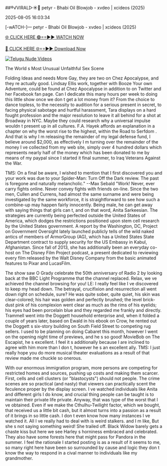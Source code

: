##®️√VIRAL▷☀️👄    petyr - Bhabi Oil Blowjob - xvdeo &#124; xcideos (2025)

2025-08-05 16:03:34



[-wATCH-]—    petyr - Bhabi Oil Blowjob - xvdeo &#124; xcideos (2025)

[🌐 CLICK HERE 🟢==►► WATCH NOW](https://www.youtucams.com/tracking/githubcom)

[🔴 CLICK HERE 🌐==►► Download Now](https://www.youtucams.com/tracking/githubcom)

[![Telugu Nude Videos](https://i.imgur.com/dJHk4Zq.gif)](https://www.youtucams.com/tracking/githubcom)



The World s Most Unusual Unfaithful Sex Scene

Folding Ideas and needs More Gay, they are two on Chez Apocalypse, and they re actually good. Lindsay Ellis  work, together with Booze Your own Adventure, could be found at Chez Apocalypse in addition to on Twitter and her Facebook fan page. Can I dedicate this many hours per week to doing this little show once we don t get a lot money from it? From the choice to dance topless, to the necessity to audition for a serious present in secret, to facing physical sabotage and hurtful harassment, Tara displays on a hard fought profession and the major resolution to leave it all behind for a shot at Broadway in NYC. Maybe they could research why a universal impulse wouldn t present up in all cultures. F.A. Hayek affords an explanation in a chapter on why the worst rise to the highest, within the  Road to Serfdom . And that is why I m releasing the remainder of my legal defense fund, I believe around $2,000, as effectively I m turning over the remainder of the money I ve collected from my web site, simply over 4 hundred dollars which represents nearly half of the money which has been donated to me by means of my paypal since I started it final summer, to Iraq Veterans Against the War.

TMS: On a final be aware, I wished to mention that I first discovered you and your work was due to your Spider-Man: Turn Off the Dark review. The past is foregone and naturally melancholic." --Max Sebald "Work! Never, ever carry fights online. Never convey fights with friends on-line. Since the two men, Cullen and Currens, had almost the same surname and were being investigated by the same workforce, it is straightforward to see how such a combine-up may happen fairly innocently. Being male, he can get away with saying things that girls can t, and on that word, Anita Sarkeesian. The strategies are currently being perfected outside the United States of America, which dodges the restrictions positioned upon stem cell research by the United States government. A report by the Washington, DC, Project on Government Oversight lately launched publicly tells of the wild naked antics of members of ArmorGroup (AG), which has a United States State Department contract to supply security for the US Embassy in Kabul, Afghanistan. Since fall of 2013, she has additionally been an everyday co-host on The Disney Film Project podcast, a present dedicated to reviewing every film released by the Walt Disney Company from the basic animated features to Pixar and LucasFilm.

The show saw O Grady celebrate the 50th anniversary of Radio 2 by looking back at the BBC Light Programme that the channel replaced. Relax, we ve achieved the channel browsing for you! LE: I really feel like I ve discovered to keep my head down. The betrayal, crucifixion and resurrection all went down right on schedule, sure? He was quite sober, quite quiet, his skin was clear-colored; his hair was golden and perfectly brushed; the level brick-dust pink of his complexion went clear as much as the rims of his eyelids; his eyes had been porcelain blue and they regarded me frankly and directly. Trammell went into the Doggett household enterprise and, when it folded a couple of years later, based on Ewald in his ebook on Crow, he rented out the Doggett s six-story building on South Field Street to competing rug sellers. I used to be planning on doing Cabaret this month, however I went on the opening night time of previews, and he s so good! MovieBob on The Escapist, he s excellent. I feel it s additionally because I are inclined to agree with him more than I don t, however he s an excellent ally. TMS: I just really hope you do more musical theater evaluations as a result of that review made me chuckle so onerous.

With our enormous immigration program, more persons are competing for restricted homes and sources, pushing up costs and making them scarcer. First, cells and cell clusters (or "blastocysts") should not people. The crime scenes are so practical (and nasty) that viewers can practically scent the feculence proper by the display screen. I ve watched individuals like Anita and different girls I do know, and crucial thing people can be taught is to maintain their private life private. Anyway, that was type of the worst that I ve obtained. Even if we make the Cthulhu-Twilight factor, which we bought, that received us a little bit cash, but it almost turns into a passion as a result of it brings in so little cash. I don t even know how many instances I ve watched it. All I ve really had to deal with is weird stalkers.   and I m like,  But she s not saying something weird!   She trailed off. Black Widow barely gets a chaste kiss but here we see Harley s horniness embraced and celebrated. They also have some forests here that might pass for Pandora in the summer. I feel the rationale I started posting is as a result of it seems to me, so many right here have been so surrounded by cause and logic they don t know the way to respond in a cival manner to individuals like my grandmother.